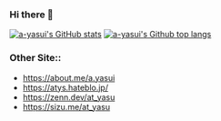 ### Hi there 👋

<!--
**a-yasui/a-yasui** is a ✨ _special_ ✨ repository because its `README.md` (this file) appears on your GitHub profile.

Here are some ideas to get you started:

- 🔭 I’m currently working on ...
- 🌱 I’m currently learning ...
- 👯 I’m looking to collaborate on ...
- 🤔 I’m looking for help with ...
- 💬 Ask me about ...
- 📫 How to reach me: ...
- 😄 Pronouns: ...
- ⚡ Fun fact: ...
-->


[![a-yasui's GitHub stats](https://github-readme-stats.vercel.app/api?username=a-yasui&count_private=true&show_icons=true&include_all_commits=true)](https://github.com/a-yasui/) [![a-yasui's Github top langs](https://github-readme-stats.vercel.app/api/top-langs/?username=a-yasui&hide=html,css)](https://github.com/anuraghazra/github-readme-stats)

### Other Site::

- https://about.me/a.yasui
- https://atys.hateblo.jp/
- https://zenn.dev/at_yasu
- https://sizu.me/at_yasu
